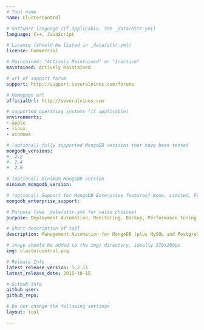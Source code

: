 ```yaml
---
# Tool name
name: ClusterControl

# Software language (if applicable, see _data/attr.yml)
language: C++, JavaScript

# License (should be listed in _data/attr.yml)
license: Commercial

# Maintained: "Actively Maintained" or "Inactive"
maintained: Actively Maintained

# url of support forum
support: http://support.severalnines.com/forums

# homepage url
officialUrl: http://severalnines.com

# supported operating systems (if applicable)
environments:
- apple
- linux
- windows

# (optional) fully supported MongoDB versions that have been tested
mongodb_versions:
#- 2.2
#- 2.4
#- 2.6

# (optional) minimum MongoDB version
minimum_mongodb_version:

# (optional) Support for MongoDB Enterprise features? None, Limited, Full
mongodb_enterprise_support: 

# Purpose (see _data/attr.yml for valid choices)
purpose: Deployment Automation, Monitoring, Backup, Performance Tuning

# Short description of tool
description: Management Automation for MongoDB (plus MySQL and PostgreSQL): Deploy, manage, monitor and scale entire clusters

# image should be added to the img/ directory, ideally 370x200px
img: clustercontrol.png

# Release Info
latest_release_version: 1.2.11
latest_release_date: 2015-10-15

# Github Info
github_user: 
github_repo:

# Do not change the following settings
layout: tool

---
```

